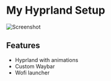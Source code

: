 # My Hyprland Setup
![Screenshot](screenshots/preview.png)

## Features
- Hyprland with animations
- Custom Waybar
- Wofi launcher
